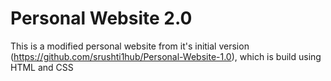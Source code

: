 # Personal Website 2.0
This is a modified personal website from it's initial version (https://github.com/srushti1hub/Personal-Website-1.0), which is build using HTML and CSS
